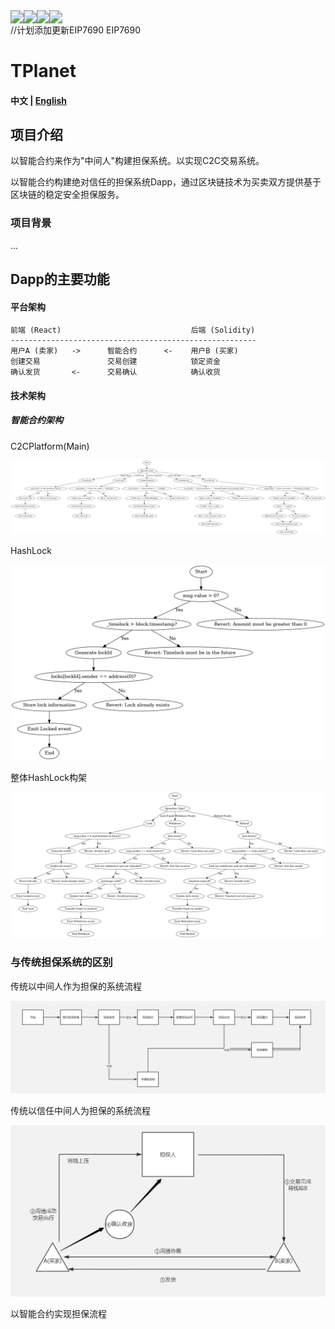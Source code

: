 <div style="display: flex; flex-direction: row;">
    <img src="https://badgen.net/static/license/MIT/green" style="zoom:130%;" />
    <img src="https://img.shields.io/badge/solidity-v0.8.20-red" style="zoom:130%;" />
    <img src="https://img.shields.io/badge/React-front end-blue" style="zoom:130%;" />
    <img src="https://img.shields.io/badge/last commit-December-orange" style="zoom:130%;" />
</div>
//计划添加更新EIP7690 EIP7690

# TPlanet

#### 中文 | [English](https://github.com/admi-n/TPlanet/blob/main/README_EN.md)

## 项目介绍

以智能合约来作为"中间人"构建担保系统。以实现C2C交易系统。

以智能合约构建绝对信任的担保系统Dapp，通过区块链技术为买卖双方提供基于区块链的稳定安全担保服务。

### 项目背景

...



## Dapp的主要功能

#### 平台架构



```
前端 (React)                             后端 (Solidity)
-------------------------------------------------------
用户A (卖家)   ->      智能合约      <-    用户B (买家)
创建交易               交易创建            锁定资金
确认发货       <-      交易确认            确认收货
```





#### 技术架构

##### 智能合约架构

C2CPlatform(Main)

<img src="assets/main.png" alt="main"  />

HashLock

<img src="assets/hashlock.png" alt="main" style="zoom: 50%;" />

整体HashLock构架

<img src="assets/detailed_hashlock.png" alt="main" />

### 与传统担保系统的区别

传统以中间人作为担保的系统流程

<img src="assets/image-20240614124202320.png" alt="image-20240614124202320" style="zoom: 50%;" />

传统以信任中间人为担保的系统流程

<img src="assets/image-20240614130702856.png" alt="image-20240614130702856" style="zoom: 50%;" />

以智能合约实现担保流程

